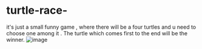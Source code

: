 # turtle-race-
it's just a small funny game , where there will be a four turtles and u need to choose one among it . The turtle which comes first to the end will be the winner.
![image](https://user-images.githubusercontent.com/68685769/148244716-cb648a35-6eba-4c8b-8b3c-478a83f9e02f.png)
